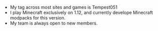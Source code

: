 - My tag across most sites and games is Tempest051
- I play Minecraft exclusively on 1.12, and currently develope Minecraft modpacks for this version.
- My team is always open to new members. 

<!---
NoMoreUsernames999/NoMoreUsernames999 is a ✨ special ✨ repository because its `README.md` (this file) appears on your GitHub profile.
You can click the Preview link to take a look at your changes.
--->
